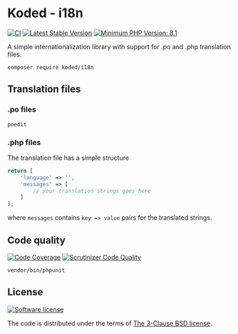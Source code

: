 Koded - i18n
============

[![CI](https://github.com/kodedphp/i18n/actions/workflows/unit-tests.yml/badge.svg)](https://github.com/kodedphp/i18n/actions/workflows/ci.yaml)
[![Latest Stable Version](https://img.shields.io/packagist/v/koded/i18n.svg)](https://packagist.org/packages/koded/i18n)
[![Minimum PHP Version: 8.1](https://img.shields.io/badge/php-%3E%3D%208.1-8892BF.svg)](https://php.net/)

A simple internationalization library with support for .po and .php translation files.

    composer require koded/i18n


Translation files
-----------------

### .po files

`poedit`

### .php files

The translation file has a simple structure

```php
return [
    'language' => '',
    'messages' => [
        // your translation strings goes here
    ]
];
```

where `messages` contains `key => value` pairs for the translated strings. 

Code quality
------------

[![Code Coverage](https://scrutinizer-ci.com/g/kodedphp/i18n/badges/coverage.png?b=master)](https://scrutinizer-ci.com/g/kodedphp/i18n/?branch=master)
[![Scrutinizer Code Quality](https://scrutinizer-ci.com/g/kodedphp/i18n/badges/quality-score.png?b=master)](https://scrutinizer-ci.com/g/kodedphp/i18n/?branch=master)

```shell script
vendor/bin/phpunit
```

License
-------

[![Software license](https://img.shields.io/badge/License-BSD%203--Clause-blue.svg)](LICENSE)

The code is distributed under the terms of [The 3-Clause BSD license](LICENSE).

